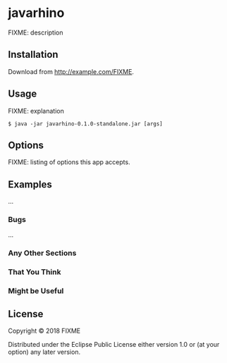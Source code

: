 # javarhino

FIXME: description

## Installation

Download from http://example.com/FIXME.

## Usage

FIXME: explanation

    $ java -jar javarhino-0.1.0-standalone.jar [args]

## Options

FIXME: listing of options this app accepts.

## Examples

...

### Bugs

...

### Any Other Sections
### That You Think
### Might be Useful

## License

Copyright © 2018 FIXME

Distributed under the Eclipse Public License either version 1.0 or (at
your option) any later version.
